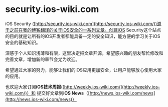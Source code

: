 
security.ios-wiki.com
========

iOS Security ([http://security.ios-wiki.com](http://security.ios-wiki.com/))源于之前在我的博客翻译的关于iOS安全的一系列文章。创建iOS Security这个站点的目的就是让所有的iOS开发者都能具备一定的安全知识，能方便的学习关于iOS安全的基础知识。

深感于个人知识浅薄和有限，这里决定把文章开源，希望感兴趣的朋友帮忙修改和完善文章，增加新的章节会尤为欢迎。

希望通过大家的努力，能够让我们的iOS应用更加安全，让用户能够放心使用大家的应用。


也欢迎大家订阅**iOS技术周报**([http://weekly.ios-wiki.com/](http://weekly.ios-wiki.com/)）和 提交好文章到**iOS News**（[http://news.ios-wiki.com/news](http://news.ios-wiki.com/news)）